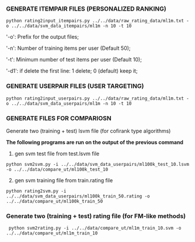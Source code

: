 ### GENERATE ITEMPAIR FILES (PERSONALIZED RANKING)

```
python rating2input_itempairs.py ../../data/raw_rating_data/ml1m.txt -o ../../data/svm_data_itempairs/ml1m -n 10 -t 10
```
'-o': Prefix for the output files;

'-n': Number of training items per user (Default 50);

'-t': Minimum number of test items per user (Default 10);

'-d1': if delete the first line: 1 delete; 0 (default) keep it; 


### GENERATE USERPAIR FILES (USER TARGETING)

```
python rating2input_userpairs.py ../../data/raw_rating_data/ml1m.txt -o ../../data/svm_data_userpairs/ml1m -n 10 -t 10
```

### GENERATE FILES FOR COMPARIOSN

Generate two (training + test) lsvm file (for cofirank type algorithms) 

**The following programs are run on the output of the previous command**

1. gen svm test file from test.lsvm file

```
python svm2svm.py -i ../../data/svm_data_userpairs/ml100k_test_10.lsvm -o ../../data/compare_ut/ml100k_test_10
```

2. gen svm training file from train.rating file

```
python rating2svm.py -i ../../data/svm_data_userpairs/ml100k_train_50.rating -o ../../data/compare_ut/ml100k_train_50
```

### Generate two (training + test) rating file (for FM-like methods)


```
 python svm2rating.py -i ../../data/compare_ut/ml1m_train_10.svm -o ../../data/compare_ut/ml1m_train_10 
```
